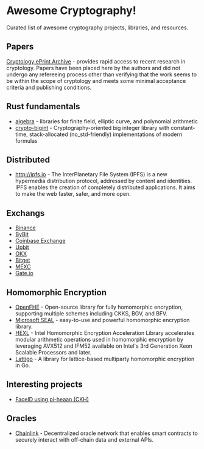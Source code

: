 # Awesome Cryptography!

Curated list of awesome cryptography projects, libraries, and resources.

## Papers

[Cryptology ePrint Archive](https://eprint.iacr.org) - provides rapid access to recent research in cryptology. Papers have been placed here by the authors and did not undergo any refereeing process other than verifying that the work seems to be within the scope of cryptology and meets some minimal acceptance criteria and publishing conditions.

## Rust fundamentals

+ [algebra](https://github.com/arkworks-rs/algebra) - libraries for finite field, elliptic curve, and polynomial arithmetic
+ [crypto-bigint](https://github.com/RustCrypto/crypto-bigint) - Cryptography-oriented big integer library with constant-time, stack-allocated (no_std-friendly) implementations of modern formulas

## Distributed

+ http://ipfs.io - The InterPlanetary File System (IPFS) is a new hypermedia distribution protocol, addressed by content and identities. IPFS enables the creation of completely distributed applications. It aims to make the web faster, safer, and more open.

## Exchangs

+ [Binance](https://www.binance.com/)
+ [ByBit](http://www.bybit.com/)
+ [Coinbase Exchange](https://exchange.coinbase.com)
+ [Upbit](https://upbit.com/)
+ [OKX](https://www.okx.com/)
+ [Bitget](https://www.bitget.com)
+ [MEXC](https://www.mexc.com/)
+ [Gate.io](https://gate.io/)

## Homomorphic Encryption

* [OpenFHE](https://github.com/openfheorg/openfhe-development) - Open-source library for fully homomorphic encryption, supporting multiple schemes including CKKS, BGV, and BFV.
* [Microsoft SEAL](https://github.com/microsoft/SEAL) - easy-to-use and powerful homomorphic encryption library.
* [HEXL](https://github.com/IntelLabs/hexl) - Intel Homomorphic Encryption Acceleration Library accelerates modular arithmetic operations used in homomorphic encryption by leveraging AVX512 and IFM52 available on Intel's 3rd Generation Xeon Scalable Processors and later.
* [Lattigo](https://github.com/tuneinsight/lattigo) - A library for lattice-based multiparty homomorphic encryption in Go.

## Interesting projects

* [FaceID using pi-heaan (CKH)](https://github.com/dripdropdr/Face-heaan)

## Oracles

* [Chainlink](https://chain.link/) - Decentralized oracle network that enables smart contracts to securely interact with off-chain data and external APIs.

